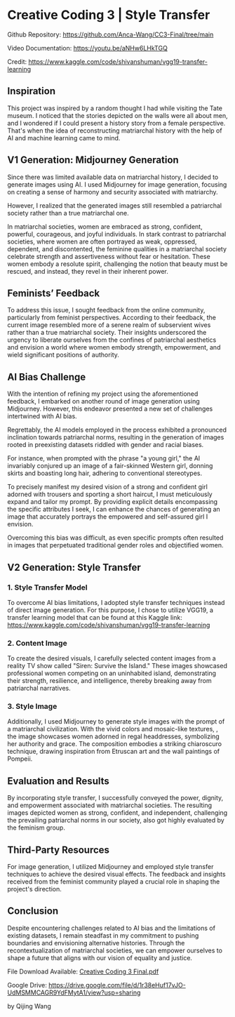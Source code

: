 # Creative Coding 3  |  Style Transfer

Github Repository: https://github.com/Anca-Wang/CC3-Final/tree/main

Video Documentation: https://youtu.be/aNHw6LHkTGQ

Credit: https://www.kaggle.com/code/shivanshuman/vgg19-transfer-learning

## **Inspiration**

This project was inspired by a random thought I had while visiting the Tate museum. I noticed that the stories depicted on the walls were all about men, and I wondered if I could present a history story from a female perspective. That's when the idea of reconstructing matriarchal history with the help of AI and machine learning came to mind.

## **V1 Generation: Midjourney Generation**

Since there was limited available data on matriarchal history, I decided to generate images using AI. I used Midjourney for image generation, focusing on creating a sense of harmony and security associated with matriarchy. 

However, I realized that the generated images still resembled a patriarchal society rather than a true matriarchal one.

In matriarchal societies, women are embraced as strong, confident, powerful, courageous, and joyful individuals. In stark contrast to patriarchal societies, where women are often portrayed as weak, oppressed, dependent, and discontented, the feminine qualities in a matriarchal society celebrate strength and assertiveness without fear or hesitation. These women embody a resolute spirit, challenging the notion that beauty must be rescued, and instead, they revel in their inherent power.

## Feminists’ **Feedback**

To address this issue, I sought feedback from the online community, particularly from feminist perspectives. According to their feedback, the current image resembled more of a serene realm of subservient wives rather than a true matriarchal society. Their insights underscored the urgency to liberate ourselves from the confines of patriarchal aesthetics and envision a world where women embody strength, empowerment, and wield significant positions of authority.

## **AI Bias Challenge**

With the intention of refining my project using the aforementioned feedback, I embarked on another round of image generation using Midjourney. However, this endeavor presented a new set of challenges intertwined with AI bias. 

Regrettably, the AI models employed in the process exhibited a pronounced inclination towards patriarchal norms, resulting in the generation of images rooted in preexisting datasets riddled with gender and racial biases.

For instance, when prompted with the phrase "a young girl," the AI invariably conjured up an image of a fair-skinned Western girl, donning skirts and boasting long hair, adhering to conventional stereotypes.

To precisely manifest my desired vision of a strong and confident girl adorned with trousers and sporting a short haircut, I must meticulously expand and tailor my prompt. By providing explicit details encompassing the specific attributes I seek, I can enhance the chances of generating an image that accurately portrays the empowered and self-assured girl I envision.

Overcoming this bias was difficult, as even specific prompts often resulted in images that perpetuated traditional gender roles and objectified women.


## ****V2 Generation: Style Transfer****

### 1. Style Transfer Model

To overcome AI bias limitations, I adopted style transfer techniques instead of direct image generation. For this purpose, I chose to utilize VGG19, a transfer learning model that can be found at this Kaggle link: https://www.kaggle.com/code/shivanshuman/vgg19-transfer-learning

### 2. Content Image

To create the desired visuals, I carefully selected content images from a reality TV show called "Siren: Survive the Island." These images showcased professional women competing on an uninhabited island, demonstrating their strength, resilience, and intelligence, thereby breaking away from patriarchal narratives.


### 3. Style Image

Additionally, I used Midjourney to generate style images with the prompt of a matriarchal civilization. With the vivid colors and mosaic-like textures, , the image showcases women adorned in regal headdresses, symbolizing her authority and grace. The composition embodies a striking chiaroscuro technique, drawing inspiration from Etruscan art and the wall paintings of Pompeii.


## **Evaluation and Results**

By incorporating style transfer, I successfully conveyed the power, dignity, and empowerment associated with matriarchal societies. The resulting images depicted women as strong, confident, and independent, challenging the prevailing patriarchal norms in our society, also got highly evaluated by the feminism group.



## **Third-Party Resources**

For image generation, I utilized Midjourney and employed style transfer techniques to achieve the desired visual effects. The feedback and insights received from the feminist community played a crucial role in shaping the project's direction.

## **Conclusion**

Despite encountering challenges related to AI bias and the limitations of existing datasets, I remain steadfast in my commitment to pushing boundaries and envisioning alternative histories. Through the recontextualization of matriarchal societies, we can empower ourselves to shape a future that aligns with our vision of equality and justice.


File Download Available: 
[Creative Coding 3 Final.pdf](https://github.com/Anca-Wang/CC3-Final/files/11772259/Creative.Coding.3.Final.pdf)

Google Drive: https://drive.google.com/file/d/1r38eHuf17vJO-UdMSMMCAGR9YdFMytA1/view?usp=sharing



by Qijing Wang

                                                                                                       
